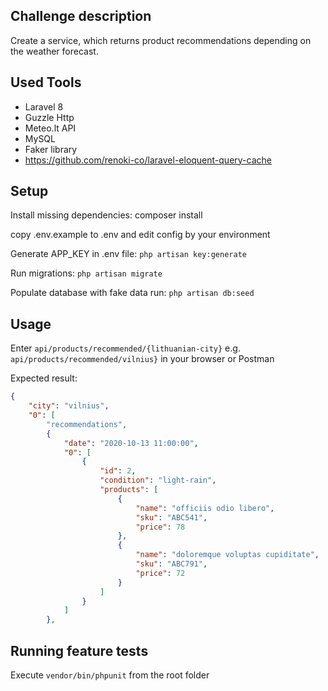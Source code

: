 
## Challenge description

Create a service, which returns product recommendations depending on the weather forecast.

## Used Tools

- Laravel 8
- Guzzle Http
- Meteo.lt API
- MySQL
- Faker library
- https://github.com/renoki-co/laravel-eloquent-query-cache

## Setup

Install missing dependencies: composer install

copy .env.example to .env and edit config by your environment

Generate APP_KEY in .env file: `php artisan key:generate`

Run migrations: `php artisan migrate`

Populate database with fake data run: `php artisan db:seed`

## Usage

Enter `api/products/recommended/{lithuanian-city}` e.g. `api/products/recommended/vilnius}` in your browser or Postman

Expected result:

```JSON
{
    "city": "vilnius",
    "0": [
        "recommendations",
        {
            "date": "2020-10-13 11:00:00",
            "0": [
                {
                    "id": 2,
                    "condition": "light-rain",
                    "products": [
                        {
                            "name": "officiis odio libero",
                            "sku": "ABC541",
                            "price": 78
                        },
                        {
                            "name": "doloremque voluptas cupiditate",
                            "sku": "ABC791",
                            "price": 72
                        }
                    ]
                }
            ]
        },
 ```
## Running feature tests

Execute `vendor/bin/phpunit` from the root folder
